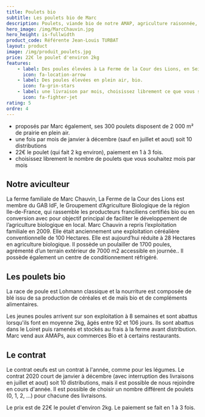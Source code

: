 ```yaml
---
title: Poulets bio
subtitle: Les poulets bio de Marc
description: Poulets, viande bio de notre AMAP, agriculture raisonnée, biologique, circuit court.
hero_image: /img/MarcChauvin.jpg
hero_height: is-fullwidth
product_code: Référente Jean-Louis TURBAT
layout: product
image: /img/produit_poulets.jpg
price: 22€ le poulet d'environ 2kg
features:
    - label: Des poules élevées à La Ferme de la Cour des Lions, en Seine-et-Marne
      icon: fa-location-arrow
    - label: Des poules élevées en plein air, bio.
      icon: fa-grin-stars
    - label: une livraison par mois, choisissez librement ce que vous souhaitez à chaque livraison.
      icon: fa-fighter-jet
rating: 5
ordre: 4
---
```


- proposés par Marc également, ses 300 poulets disposent de 2 000 m² de prairie en plein air.
- une fois par mois de janvier à décembre (sauf en juillet et aout) soit 10 distributions
- 22€ le poulet (qui fait 2 kg environ), paiement en 1 à 3 fois.
- choisissez librement le nombre de poulets que vous souhaitez mois par mois

## Notre aviculteur

La ferme familiale de Marc Chauvin, La Ferme de la Cour des Lions est membre du GAB IdF, le Groupement d’Agriculture Biologique de la région Ile-de-France, qui rassemble les producteurs franciliens certifiés bio ou en conversion avec pour objectif principal de faciliter le développement de l’agriculture biologique en local. Marc Chauvin a repris l’exploitation familiale en 2009. Elle était anciennement une exploitation céréalière conventionnelle de 100 Hectares. Elle est aujourd’hui réduite à 28 Hectares en agriculture biologique. Il possède un poulailler de 1700 poules, agrémenté d’un terrain extérieur de 7000 m2 accessible en journée.. Il possède également un centre de conditionnement réfrigéré. 

## Les poulets bio

La race de poule est Lohmann classique et la nourriture est composée de blé issu de sa production de céréales et de maïs bio et de compléments alimentaires. 

Les jeunes poules arrivent sur son exploitation à 8 semaines et sont abattus lorsqu'ils font en moyenne 2kg, âgés entre 92 et 106 jours. Ils sont abattus dans le Loiret puis ramenés et stockés au frais à la ferme avant distribution. Marc vend aux AMAPs, aux commerces Bio et à certains restaurants.

## Le contrat

Le contrat oeufs est un contrat à l'année, comme pour les légumes.
Le contrat 2020 court de janvier à décembre (avec interruption des livraisons en juillet et aout) soit 10 distributions, mais il est possible de nous rejoindre en cours d'année.
Il est possible de choisir un nombre différent de poulets (0, 1, 2, ...) pour chacune des livraisons.

Le prix est de 22€ le poulet d'environ 2kg. Le paiement se fait en 1 à 3 fois.
